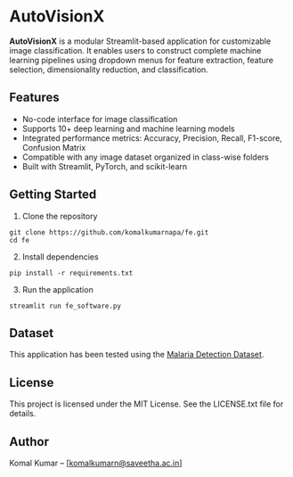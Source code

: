 # AutoVisionX

**AutoVisionX** is a modular Streamlit-based application for customizable image classification. It enables users to construct complete machine learning pipelines using dropdown menus for feature extraction, feature selection, dimensionality reduction, and classification.

## Features

- No-code interface for image classification
- Supports 10+ deep learning and machine learning models
- Integrated performance metrics: Accuracy, Precision, Recall, F1-score, Confusion Matrix
- Compatible with any image dataset organized in class-wise folders
- Built with Streamlit, PyTorch, and scikit-learn

## Getting Started

1. Clone the repository  
```
git clone https://github.com/komalkumarnapa/fe.git
cd fe
```

2. Install dependencies  
```
pip install -r requirements.txt
```

3. Run the application  
```
streamlit run fe_software.py
```

## Dataset

This application has been tested using the [Malaria Detection Dataset](https://www.kaggle.com/datasets/nipunarora8/malaria-detection-dataset).

## License

This project is licensed under the MIT License. See the LICENSE.txt file for details.

## Author

Komal Kumar – [komalkumarn@saveetha.ac.in]
